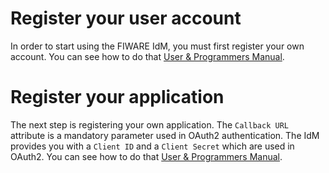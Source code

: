 # Register your user account

In order to start using the FIWARE IdM, you must first register your own
account. You can see how to do that
[User & Programmers Manual](http://fiware-idm.readthedocs.org/en/latest/user_guide/#def-user-guide).

# Register your application

The next step is registering your own application. The `Callback URL` attribute
is a mandatory parameter used in OAuth2 authentication. The IdM provides you
with a `Client ID` and a `Client Secret` which are used in OAuth2. You can see
how to do that
[User & Programmers Manual](http://fiware-idm.readthedocs.org/en/latest/user_guide/#def-register-app).
